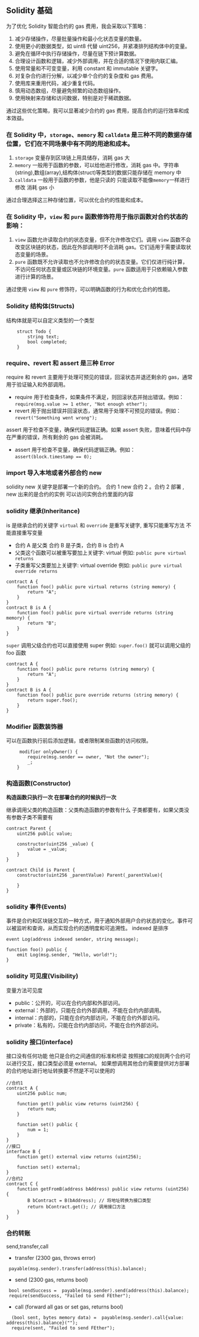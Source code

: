 ## Solidity 基础

为了优化 Solidity 智能合约的 gas 费用，我会采取以下策略：

1. 减少存储操作，尽量批量操作和最小化状态变量的数量。
2. 使用更小的数据类型，如 uint8 代替 uint256，并紧凑排列结构体中的变量。
3. 避免在循环中执行存储操作，尽量在链下预计算数据。
4. 合理设计函数和逻辑，减少外部调用，并在合适的情况下使用内联汇编。
5. 使用常量和不可变变量，利用 constant 和 immutable 关键字。
6. 对复杂合约进行分解，以减少单个合约的复杂度和 gas 费用。
7. 使用库来重用代码，减少重复代码。
8. 慎用动态数组，尽量避免频繁的动态数组操作。
9. 使用映射来存储和访问数据，特别是对于稀疏数据。

通过这些优化策略，我可以显著减少合约的 gas 费用，提高合约的运行效率和成本效益。

### 在 Solidity 中，`storage`、`memory` 和 `calldata` 是三种不同的数据存储位置，它们在不同场景中有不同的用途和成本。

1. `storage` 变量存到区块链上用具储存，消耗 gas 大
2. `memory` 一般用于函数的参数，可以给他进行修改，消耗 gas 中。字符串(string),数组(array),结构体(struct)等类型的数据只能存储在 memory 中
3. `calldata` 一般用于函数的参数，他是只读的 只能读取不能像`memory`一样进行修改 消耗 gas 小

通过合理选择这三种存储位置，可以优化合约的性能和成本。

### 在 Solidity 中，`view` 和 `pure` 函数修饰符用于指示函数对合约状态的影响：

1. `view` 函数允许读取合约的状态变量，但不允许修改它们。调用 `view` 函数不会改变区块链的状态，因此在外部调用时不会消耗 gas。它们适用于需要读取状态变量的场景。
2. `pure` 函数既不允许读取也不允许修改合约的状态变量。它们仅进行纯计算，不访问任何状态变量或区块链的环境变量。`pure` 函数适用于只依赖输入参数进行计算的场景。

通过使用 `view` 和 `pure` 修饰符，可以明确函数的行为和优化合约的性能。

### Solidity 结构体(Structs)

结构体就是可以自定义类型的一个类型

```solidity
    struct Todo {
        string text;
        bool completed;
    }
```

### require、revert 和 assert 是三种 Error

require 和 revert 主要用于处理可预见的错误，回滚状态并退还剩余的 gas，通常用于验证输入和外部调用。

- require 用于检查条件，如果条件不满足，则回滚状态并抛出错误。例如：`require(msg.value >= 1 ether, "Not enough ether");`
- revert 用于抛出错误并回滚状态，通常用于处理不可预见的错误。例如：`revert("Something went wrong");`

assert 用于检查不变量，确保代码逻辑正确。如果 assert 失败，意味着代码中存在严重的错误，所有剩余的 gas 会被消耗。

- assert 用于检查不变量，确保代码逻辑正确。例如：`assert(block.timestamp == 0);`

### import 导入本地或者外部合约 new

solidity new 关键字是部署一个新的合约。
合约 1 new 合约 2 。合约 2 部署 , new 出来的是合约的实例 可以访问实例合约里面的内容

### solidity 继承(Inheritance)

is 是继承合约的关键字
`virtual` 和 `override` 是重写关键字, 重写只能重写方法 不能直接重写变量

- 合约 A 是父类 合约 B 是子类，合约 B is 合约 A
- 父类这个函数可以被重写要加上关键字: virtual 例如: `public pure virtual returns `
- 子类重写父类要加上关键字: virtual override 例如: `public pure virtual override returns `

```solidity
contract A {
    function foo() public pure virtual returns (string memory) {
        return "A";
    }
}
contract B is A {
    function foo() public pure virtual override returns (string memory) {
        return "B";
    }
}
```

`super` 调用父级合约也可以直接使用 super 例如: `super.foo()` 就可以调用父级的 foo 函数

```solidity
contract A {
    function foo() public pure returns (string memory) {
        return "A";
    }
}
contract B is A {
    function foo() public pure override returns (string memory) {
        return super.foo();
    }
}
```

### Modifier 函数装饰器

可以在函数执行前后添加逻辑，或者限制某些函数的访问权限。

```solidity
     modifier onlyOwner() {
        require(msg.sender == owner, "Not the owner");
        _;
    }
```

### 构造函数(Constructor)

**构造函数只执行一次 在部署合约的时候执行一次**

继承调用父类的构造函数：父类构造函数的参数有什么 子类都要有，如果父类没有参数子类不需要有

```solidity
contract Parent {
    uint256 public value;

    constructor(uint256 _value) {
        value = _value;
    }
}

contract Child is Parent {
    constructor(uint256 _parentValue) Parent(_parentValue){

    }
}
```

### solidity 事件(Events)

事件是合约和区块链交互的一种方式，用于通知外部用户合约状态的变化。事件可以被监听和查询，从而实现合约的透明度和可追溯性。
indexed 是排序

```solidity
event Log(address indexed sender, string message);

function foo() public {
    emit Log(msg.sender, "Hello, world!");
}
```

### solidity 可见度(Visibility)

变量方法可见度

- public：公开的，可以在合约内部和外部访问。
- external：外部的，只能在合约外部调用，不能在合约内部调用。
- internal：内部的，只能在合约内部访问，不能在合约外部访问。
- private：私有的，只能在合约内部访问，不能在合约外部访问。

### solidity 接口(interface)

接口没有任何功能 他只是合约之间通信的标准和桥梁 按照接口的规则两个合约可以进行交互，接口类型必须是 external。
如果想调用其他合约需要提供对方部署的合约地址进行地址转换要不然是不可以使用的

```solidity
//合约1
contract A {
    uint256 public num;

    function get() public view returns (uint256) {
        return num;
    }

    function set() public {
        num = 1;
    }
}
//接口
interface B {
    function get() external view returns (uint256);

    function set() external;
}
//合约2
contract C {
    function getFromB(address bAddress) public view returns (uint256) {
        B bContract = B(bAddress); // 将地址转换为接口类型
        return bContract.get(); // 调用接口方法
    }
}
```

### 合约转账

send,transfer,call

- transfer (2300 gas, throws error)

```solidity
 payable(msg.sender).transfer(address(this).balance);
```

- send (2300 gas, returns bool)

```solidity
 bool sendSuccess =  payable(msg.sender).send(address(this).balance);
 require(sendSuccess, "Failed to send FEther");
```

- call (forward all gas or set gas, returns bool)

```solidity
  (bool sent, bytes memory data) =  payable(msg.sender).call{value: address(this).balance}("");
  require(sent, "Failed to send FEther");
```
